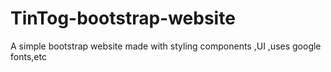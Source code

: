 # TinTog-bootstrap-website
A simple bootstrap website made with styling components ,UI ,uses google fonts,etc

